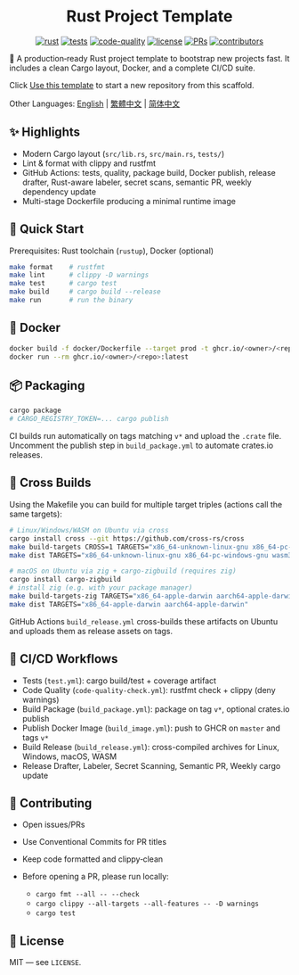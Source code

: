 <center>

# Rust Project Template

[![rust](https://img.shields.io/badge/Rust-stable-orange?logo=rust&logoColor=white)](https://www.rust-lang.org/)
[![tests](https://github.com/Mai0313/rust_template/actions/workflows/test.yml/badge.svg)](https://github.com/Mai0313/rust_template/actions/workflows/test.yml)
[![code-quality](https://github.com/Mai0313/rust_template/actions/workflows/code-quality-check.yml/badge.svg)](https://github.com/Mai0313/rust_template/actions/workflows/code-quality-check.yml)
[![license](https://img.shields.io/badge/License-MIT-green.svg?labelColor=gray)](https://github.com/Mai0313/rust_template/tree/master?tab=License-1-ov-file)
[![PRs](https://img.shields.io/badge/PRs-welcome-brightgreen.svg)](https://github.com/Mai0313/rust_template/pulls)
[![contributors](https://img.shields.io/github/contributors/Mai0313/rust_template.svg)](https://github.com/Mai0313/rust_template/graphs/contributors)

</center>

🚀 A production‑ready Rust project template to bootstrap new projects fast. It includes a clean Cargo layout, Docker, and a complete CI/CD suite.

Click [Use this template](https://github.com/Mai0313/rust_template/generate) to start a new repository from this scaffold.

Other Languages: [English](README.md) | [繁體中文](README.zh-TW.md) | [简体中文](README.zh-CN.md)

## ✨ Highlights

- Modern Cargo layout (`src/lib.rs`, `src/main.rs`, `tests/`)
- Lint & format with clippy and rustfmt
- GitHub Actions: tests, quality, package build, Docker publish, release drafter, Rust-aware labeler, secret scans, semantic PR, weekly dependency update
- Multi-stage Dockerfile producing a minimal runtime image

## 🚀 Quick Start

Prerequisites: Rust toolchain (`rustup`), Docker (optional)

```bash
make format    # rustfmt
make lint      # clippy -D warnings
make test      # cargo test
make build     # cargo build --release
make run       # run the binary
```

## 🐳 Docker

```bash
docker build -f docker/Dockerfile --target prod -t ghcr.io/<owner>/<repo>:latest .
docker run --rm ghcr.io/<owner>/<repo>:latest
```

## 📦 Packaging

```bash
cargo package
# CARGO_REGISTRY_TOKEN=... cargo publish
```

CI builds run automatically on tags matching `v*` and upload the `.crate` file. Uncomment the publish step in `build_package.yml` to automate crates.io releases.

## 🧩 Cross Builds

Using the Makefile you can build for multiple target triples (actions call the same targets):

```bash
# Linux/Windows/WASM on Ubuntu via cross
cargo install cross --git https://github.com/cross-rs/cross
make build-targets CROSS=1 TARGETS="x86_64-unknown-linux-gnu x86_64-pc-windows-gnu wasm32-wasi"
make dist TARGETS="x86_64-unknown-linux-gnu x86_64-pc-windows-gnu wasm32-wasi"

# macOS on Ubuntu via zig + cargo-zigbuild (requires zig)
cargo install cargo-zigbuild
# install zig (e.g. with your package manager)
make build-targets-zig TARGETS="x86_64-apple-darwin aarch64-apple-darwin"
make dist TARGETS="x86_64-apple-darwin aarch64-apple-darwin"
```

GitHub Actions `build_release.yml` cross-builds these artifacts on Ubuntu and uploads them as release assets on tags.

## 🔁 CI/CD Workflows

- Tests (`test.yml`): cargo build/test + coverage artifact
- Code Quality (`code-quality-check.yml`): rustfmt check + clippy (deny warnings)
- Build Package (`build_package.yml`): package on tag `v*`, optional crates.io publish
- Publish Docker Image (`build_image.yml`): push to GHCR on `master` and tags `v*`
- Build Release (`build_release.yml`): cross-compiled archives for Linux, Windows, macOS, WASM
- Release Drafter, Labeler, Secret Scanning, Semantic PR, Weekly cargo update

## 🤝 Contributing

- Open issues/PRs
- Use Conventional Commits for PR titles
- Keep code formatted and clippy‑clean

- Before opening a PR, please run locally:
  - `cargo fmt --all -- --check`
  - `cargo clippy --all-targets --all-features -- -D warnings`
  - `cargo test`

## 📄 License

MIT — see `LICENSE`.
